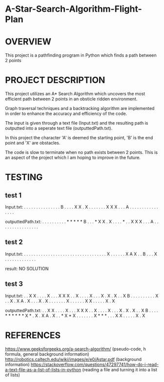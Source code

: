 # A-Star-Search-Algorithm-Flight-Plan

# OVERVIEW
This project is a pathfinding program in Python which finds a path between 2 points


# PROJECT DESCRIPTION
This project utilizes an A* Search Algorithm which uncovers the most efficient path between 2 points in an obsticle ridden environment.

Graph traversal techniques and a backtracking algorithm are implemented in order to enhance the accuracy and efficiency of the code.

The input is given through a text file (Input.txt) and the resulting path is outputted into a seperate text file (outputtedPath.txt).

In this project the character 'A' is deemed the starting point, 'B' is the end point and 'X' are obstacles.

The code is  slow to terminate when no path exists between 2 points. This is an aspect of the project which I am hoping to improve in the future.


# TESTING
## test 1
Input.txt:
. . . . . . . . .
. . . . . . B . .
. . X X . X . . .
. . . . X X X . .
. A . . . . . . .
. . . . . . . . .

outputtedPath.txt:
. . . . . . . . .
. * * * * * B . .
. * X X . X . . .
. * . . X X X . .
. A . . . . . . .
. . . . . . . . .

## test 2
Input.txt:
. . . . . . . . 
. . . . . . . .
. . . . . . . . 
. . . . . . . . 
. . X . . . . .
. X A X . . B . 
. . X . . . . . 
. . . . . . . .

result:
NO SOLUTION

## test 3
Input.txt:
. . X X . . . . X . . .
X X X . . X . . . . X .
. . X . X . X . . X B .
. . . . . . . . . X . .
X . X A . X . . . X . X
. . . . . . . X . . . .
. . X X . . . . . X . X

outputtedPath.txt:
. . X X . . . . X . . .
X X X . . X . . . . X .
. . X . X . X . . X B .
. . . * * * * * * X * .
X . X A . X . . * X * X
. . . . . . . X * * * .
. . X X . . . . . X . X


# REFERENCES
https://www.geeksforgeeks.org/a-search-algorithm/ (pseudo-code, h formula, general background information)
http://robotics.caltech.edu/wiki/images/e/e0/Astar.pdf (background information)
https://stackoverflow.com/questions/47297741/how-do-i-read-a-text-file-as-a-list-of-lists-in-python (reading a file and turning it into a list of lists)
